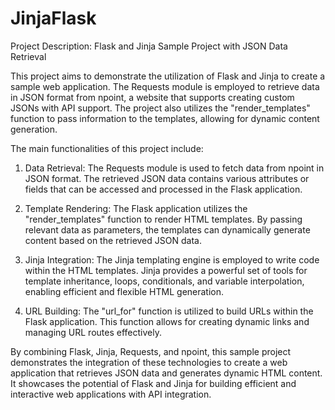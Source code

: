 # JinjaFlask
Project Description: Flask and Jinja Sample Project with JSON Data Retrieval

This project aims to demonstrate the utilization of Flask and Jinja to create a sample web application. The Requests module is employed to retrieve data in JSON format from npoint, a website that supports creating custom JSONs with API support. The project also utilizes the "render_templates" function to pass information to the templates, allowing for dynamic content generation. 

The main functionalities of this project include:

1. Data Retrieval: The Requests module is used to fetch data from npoint in JSON format. The retrieved JSON data contains various attributes or fields that can be accessed and processed in the Flask application.

2. Template Rendering: The Flask application utilizes the "render_templates" function to render HTML templates. By passing relevant data as parameters, the templates can dynamically generate content based on the retrieved JSON data.

3. Jinja Integration: The Jinja templating engine is employed to write code within the HTML templates. Jinja provides a powerful set of tools for template inheritance, loops, conditionals, and variable interpolation, enabling efficient and flexible HTML generation.

4. URL Building: The "url_for" function is utilized to build URLs within the Flask application. This function allows for creating dynamic links and managing URL routes effectively.

By combining Flask, Jinja, Requests, and npoint, this sample project demonstrates the integration of these technologies to create a web application that retrieves JSON data and generates dynamic HTML content. It showcases the potential of Flask and Jinja for building efficient and interactive web applications with API integration.
